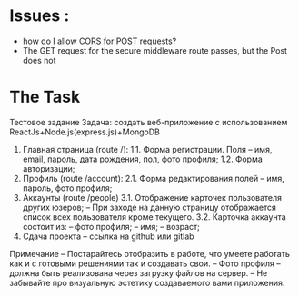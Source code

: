 # Issues :

- how do I allow CORS for POST requests?
- The GET request for the secure middleware route passes, but the Post does not

# The Task

Тестовое задание
Задача: создать веб-приложение с использованием ReactJs+Node.js(express.js)+MongoDB

1. Главная страница (route /):
   1.1. Форма регистрации. Поля – имя, email, пароль, дата рождения, пол, фото профиля;
   1.2. Форма авторизации;
2. Профиль (route /account):
   2.1. Форма редактирования полей – имя, пароль, фото профиля;
3. Аккаунты (route /people)
   3.1. Отображение карточек пользователя других юзеров;
   – При заходе на данную страницу отображается список всех пользователя кроме текущего.
   3.2. Карточка аккаунта состоит из:
   – фото профиля;
   – имя;
   – возраст;
4. Сдача проекта – ссылка на github или gitlab

Примечание
– Постарайтесь отобразить в работе, что умеете работать как и с готовыми решениями так и создавать свои.
– Фото профиля – должна быть реализована через загрузку файлов на сервер.
– Не забывайте про визуальную эстетику создаваемого вами приложения.
